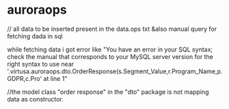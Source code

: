 # auroraops
// all data to be inserted present in the data.ops txt &also manual query for fetching dada in sql

while fetching data i got error like 
"You have an error in your SQL syntax; check the manual that corresponds to your MySQL server version for the 
right syntax to use near '.virtusa.auroraops.dto.OrderResponse(s.Segment_Value,r.Program_Name,p.GDPR,c.Pro' at line 1"

//the model class "order response" in the "dto" package is not mapping data as constructor.
